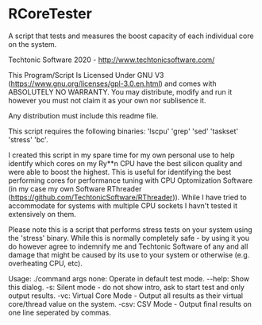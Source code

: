 # RCoreTester
A script that tests and measures the boost capacity of each individual core on the system.

Techtonic Software 2020 - http://www.techtonicsoftware.com/

This Program/Script Is Licensed Under GNU V3 (https://www.gnu.org/licenses/gpl-3.0.en.html) and comes with ABSOLUTELY NO WARRANTY. You may distribute, modify and run it however you must not claim it as your own nor sublisence it.

Any distribution must include this readme file.

This script requires the following binaries: 'lscpu' 'grep' 'sed' 'taskset' 'stress' 'bc'.

I created this script in my spare time for my own personal use to help identify which cores on my Ry**n CPU have the best silicon quality and were able to boost the highest. This is useful for identifying the best performing cores for performance tuning with CPU Optomization Software (in my case my own Software RThreader (https://github.com/TechtonicSoftware/RThreader)). While I have tried to accommodate for systems with multiple CPU sockets I havn't tested it extensively on them.

Please note this is a script that performs stress tests on your system using the 'stress' binary. While this is normally completely safe - by using it you do however agree to indemnify me and Techtonic Software of any and all damage that might be caused by its use to your system or otherwise (e.g. overheating CPU, etc).

Usage: ./command args
	none: Operate in default test mode.
    --help: Show this dialog.
    -s: Silent mode - do not show intro, ask to start test and only output results.
    -vc: Virtual Core Mode - Output all results as their virtual core/thread value on the system.
    -csv: CSV Mode - Output final results on one line seperated by commas.